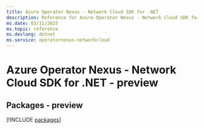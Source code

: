 ```yaml
---
title: Azure Operator Nexus - Network Cloud SDK for .NET
description: Reference for Azure Operator Nexus - Network Cloud SDK for .NET
ms.date: 03/11/2025
ms.topic: reference
ms.devlang: dotnet
ms.service: operatornexus-networkcloud
---
```

# Azure Operator Nexus - Network Cloud SDK for .NET - preview
## Packages - preview
[!INCLUDE [packages](operator-nexus---network-cloud-index.md)]